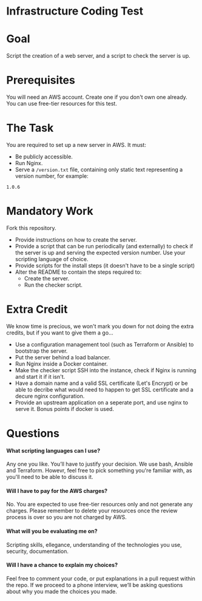 Infrastructure Coding Test
==========================

# Goal

Script the creation of a web server, and a script to check the server is up.

# Prerequisites

You will need an AWS account. Create one if you don't own one already. You can use free-tier resources for this test.

# The Task

You are required to set up a new server in AWS. It must:

* Be publicly accessible.
* Run Nginx.
* Serve a `/version.txt` file, containing only static text representing a version number, for example:

```
1.0.6
```

# Mandatory Work

Fork this repository.

* Provide instructions on how to create the server.
* Provide a script that can be run periodically (and externally) to check if the server is up and serving the expected version number. Use your scripting language of choice.
* Provide scripts for the install steps (it doesn't have to be a single script)
* Alter the README to contain the steps required to:
  * Create the server.
  * Run the checker script.


# Extra Credit

We know time is precious, we won't mark you down for not doing the extra credits, but if you want to give them a go...

* Use a configuration management tool (such as Terraform or Ansible) to bootstrap the server.
* Put the server behind a load balancer.
* Run Nginx inside a Docker container.
* Make the checker script SSH into the instance, check if Nginx is running and start it if it isn't.
* Have a domain name and a valid SSL certificate (Let's Encrypt) or be able to decribe what would need to happen to get SSL certificate and a decure nginx configuration.
* Provide an upstream application on a seperate port, and use nginx to serve it.  Bonus points if docker is used.

# Questions

#### What scripting languages can I use?

Any one you like. You’ll have to justify your decision. We use bash, Ansible and Terraform. Howevr, feel free to pick something you're familiar with, as you'll need to be able to discuss it.

#### Will I have to pay for the AWS charges?

No. You are expected to use free-tier resources only and not generate any charges. Please remember to delete your resources once the review process is over so you are not charged by AWS.

#### What will you be evaluating me on?

Scripting skills, ellegance, understanding of the technologies you use, security, documentation.

#### Will I have a chance to explain my choices?

Feel free to comment your code, or put explanations in a pull request within the repo.
If we proceed to a phone interview, we’ll be asking questions about why you made the choices you made.
